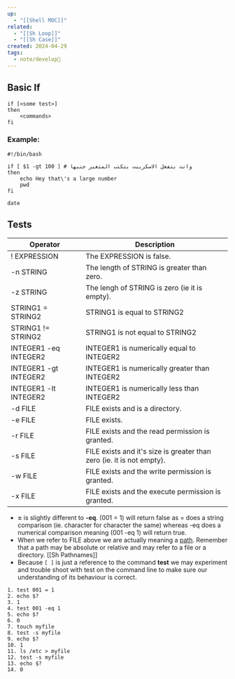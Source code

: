 ```yaml
---
up:
  - "[[Shell MOC]]"
related:
  - "[[Sh Loop]]"
  - "[[Sh Case]]"
created: 2024-04-29
tags:
  - note/develop🍃
---
```


## Basic If
```shell
if [<some test>]
then
	<commands>
fi
```
### Example:
```shell
#!/bin/bash

if [ $1 -gt 100 ] # وانت بتفعل الاسكريبت بتكتب المتغير جنبها
then
	echo Hey that\'s a large number
	pwd
fi

date
```
## Tests
| Operator              | Description                                                           |
| --------------------- | --------------------------------------------------------------------- |
| ! EXPRESSION          | The EXPRESSION is false.                                              |
| -n STRING             | The length of STRING is greater than zero.                            |
| -z STRING             | The lengh of STRING is zero (ie it is empty).                         |
| STRING1 = STRING2     | STRING1 is equal to STRING2                                           |
| STRING1 != STRING2    | STRING1 is not equal to STRING2                                       |
| INTEGER1 -eq INTEGER2 | INTEGER1 is numerically equal to INTEGER2                             |
| INTEGER1 -gt INTEGER2 | INTEGER1 is numerically greater than INTEGER2                         |
| INTEGER1 -lt INTEGER2 | INTEGER1 is numerically less than INTEGER2                            |
| -d FILE               | FILE exists and is a directory.                                       |
| -e FILE               | FILE exists.                                                          |
| -r FILE               | FILE exists and the read permission is granted.                       |
| -s FILE               | FILE exists and it's size is greater than zero (ie. it is not empty). |
| -w FILE               | FILE exists and the write permission is granted.                      |
| -x FILE               | FILE exists and the execute permission is granted.                    |
- **=** is slightly different to **-eq**. (001 = 1) will return false as = does a string comparison (ie. character for character the same) whereas -eq does a numerical comparison meaning (001 -eq 1) will return true.
- When we refer to FILE above we are actually meaning a [path](https://ryanstutorials.net/linuxtutorial/navigation.php). Remember that a path may be absolute or relative and may refer to a file or a directory. [[Sh Pathnames]]
- Because `[ ]` is just a reference to the command **test** we may experiment and trouble shoot with test on the command line to make sure our understanding of its behaviour is correct.
```shell
1. test 001 = 1
2. echo $?
3. 1
4. test 001 -eq 1
5. echo $?
6. 0
7. touch myfile
8. test -s myfile
9. echo $?
10. 1
11. ls /etc > myfile
12. test -s myfile
13. echo $?
14. 0
```